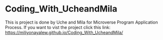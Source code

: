 # Coding_With_UcheandMila
This is project is done by Uche and Mila for Microverse Program Application Process.
If you want to vist the project click this link: https://miliyonayalew.github.io/Coding_With_UcheandMila/
